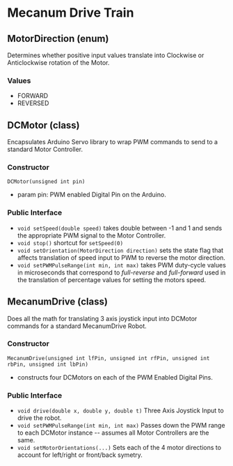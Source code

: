 # Mecanum Drive Train
## MotorDirection (enum)
Determines whether positive input values translate into Clockwise or Anticlockwise rotation of the Motor.
### Values
- FORWARD
- REVERSED
  
## DCMotor (class)
Encapsulates Arduino Servo library to wrap PWM commands to send to a standard Motor Controller.
### Constructor
`DCMotor(unsigned int pin)`
- param pin: PWM enabled Digital Pin on the Arduino.
### Public Interface
- `void setSpeed(double speed)` takes double between -1 and 1 and sends the appropriate PWM signal to the Motor Controller.
- `void stop()` shortcut for `setSpeed(0)`
- `void setOrientation(MotorDirection direction)` sets the state flag that affects translation of speed input to PWM to reverse the motor direction.
- `void setPWMPulseRange(int min, int max)` takes PWM duty-cycle values in microseconds that correspond to *full-reverse* and *full-forward* used in the translation of percentage values for setting the motors speed.

## MecanumDrive (class)
Does all the math for translating 3 axis joystick input into DCMotor commands for a standard MecanumDrive Robot.
### Constructor
`MecanumDrive(unsigned int lfPin, unsigned int rfPin, unsigned int rbPin, unsigned int lbPin)`
- constructs four DCMotors on each of the PWM Enabled Digital Pins.
### Public Interface
- `void drive(double x, double y, double t)` Three Axis Joystick Input to drive the robot.
- `void setPWMPulseRange(int min, int max)` Passes down the PWM range to each DCMotor instance -- assumes all Motor Controllers are the same.
- `void setMotorOrientations(...)` Sets each of the 4 motor directions to account for left/right or front/back symetry.

